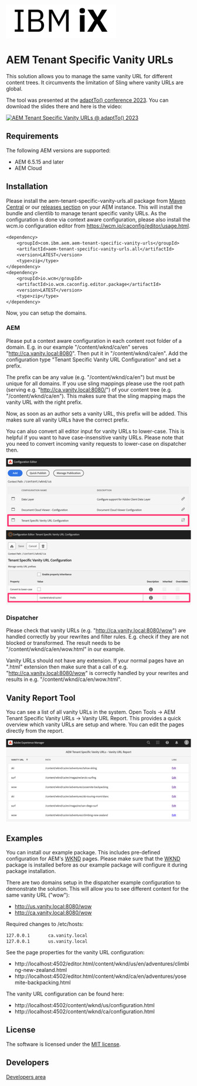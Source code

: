 ![IBM iX](docs/images/IBM_iX_logo.png)

# AEM Tenant Specific Vanity URLs

This solution allows you to manage the same vanity URL for different content trees.
It circumvents the limitation of Sling where vanity URLs are global.

The tool was presented at the [adaptTo() conference 2023](https://adapt.to/2023/schedule/tenant-specific-vanity-urls-with-aem). You can download the slides there and here is the video:

[![AEM Tenant Specific Vanity URLs @ adaptTo() 2023](https://img.youtube.com/vi/IvclYIoIEpk/0.jpg)](https://www.youtube.com/watch?v=IvclYIoIEpk "AEM Tenant Specific Vanity URLs @ adaptTo() 2023")


## Requirements

The following AEM versions are supported:
* AEM 6.5.15 and later
* AEM Cloud

## Installation

Please install the aem-tenant-specific-vanity-urls.all package from
[Maven Central](https://repo1.maven.org/maven2/com/ibm/aem/aem-tenant-specific-vanity-urls/aem-tenant-specific-vanity-urls.all/)
or our [releases section](https://github.com/IBM/aem-tenant-specific-vanity-urls/releases) on your AEM instance.
This will install the bundle and clientlib to manage tenant specific vanity URLs.
As the configuration is done via context aware configuration, please also install the wcm.io configuration editor from https://wcm.io/caconfig/editor/usage.html.

```
<dependency>
    <groupId>com.ibm.aem.aem-tenant-specific-vanity-urls</groupId>
    <artifactId>aem-tenant-specific-vanity-urls.all</artifactId>
    <version>LATEST</version>
    <type>zip</type>
</dependency>
<dependency>
    <groupId>io.wcm</groupId>
    <artifactId>io.wcm.caconfig.editor.package</artifactId>
    <version>LATEST</version>
    <type>zip</type>
</dependency>
```

Now, you can setup the domains.

### AEM

Please put a context aware configuration in each content root folder of a domain.
E.g. in our example "/content/wknd/ca/en" serves "http://ca.vanity.local:8080". Then put it in "/content/wknd/ca/en".
Add the configuration type "Tenant Specific Vanity URL Configuration" and set a prefix.

The prefix can be any value (e.g. "/content/wknd/ca/en") but must be unique for all domains. If you use sling mappings please use the root path (serving e.g. "http://ca.vanity.local:8080/") of your content tree (e.g. "/content/wknd/ca/en"). This makes sure that the sling mapping maps the vanity URL with the right prefix.

Now, as soon as an author sets a vanity URL, this prefix will be added. This makes sure all vanity URLs have the correct prefix.

You can also convert all editor input for vanity URLs to lower-case. This is helpful if you want to have case-insensitive vanity URLs. Please note that you need to convert incoming vanity requests to lower-case on dispatcher then.

![Context Aware Configuration](docs/images/caconfig1.png)
![Prefix Configuration](docs/images/caconfig2.png)

### Dispatcher

Please check that vanity URLs (e.g. "http://ca.vanity.local:8080/wow") are handled correctly by your rewrites and filter rules.
E.g. check if they are not blocked or transformed. The result needs to be "/content/wknd/ca/en/wow.html" in our example.

Vanity URLs should not have any extension. If your normal pages have an ".html" extension then make sure that
a call of e.g. "http://ca.vanity.local:8080/wow" is correctly handled by your rewrites and results in e.g. "/content/wknd/ca/en/wow.html".

## Vanity Report Tool

You can see a list of all vanity URLs in the system. Open Tools ->
AEM Tenant Specific Vanity URLs -> Vanity URL Report. This provides a quick overview which vanity URLs are setup and where.
You can edit the pages directly from the report.

![Vanity URL Report](docs/images/report.png)

## Examples

You can install our example package. This includes pre-defined configuration for AEM's [WKND](https://github.com/adobe/aem-guides-wknd) pages.
Please make sure that the [WKND](https://github.com/adobe/aem-guides-wknd) package is installed before as our example package will configure it during package installation.

There are two domains setup in the dispatcher example configuration to demonstrate the solution.
This will allow you to see different content for the same vanity URL ("wow"):

* http://us.vanity.local:8080/wow
* http://ca.vanity.local:8080/wow

Required changes to /etc/hosts:

    127.0.0.1       ca.vanity.local
    127.0.0.1       us.vanity.local

See the page properties for the vanity URL configuration:

* http://localhost:4502/editor.html/content/wknd/us/en/adventures/climbing-new-zealand.html
* http://localhost:4502/editor.html/content/wknd/ca/en/adventures/yosemite-backpacking.html

The vanity URL configuration can be found here:

* http://localhost:4502/content/wknd/us/configuration.html
* http://localhost:4502/content/wknd/ca/configuration.html

## License

The software is licensed under the [MIT license](LICENSE).

## Developers

[Developers area](docs/developers.md)
